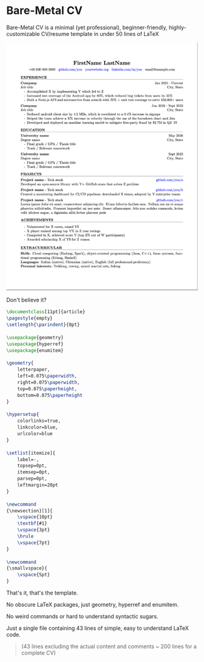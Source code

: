# Bare-Metal CV

Bare-Metal CV is a minimal (yet professional), beginner-friendly, highly-customizable CV/resume template in under 50 lines of LaTeX

<img src="example.png" alt="Example" width=800>

Don't believe it?

```latex
\documentclass[11pt]{article} 
\pagestyle{empty}
\setlength{\parindent}{0pt} 

\usepackage{geometry}
\usepackage{hyperref}
\usepackage{enumitem}

\geometry{
    letterpaper,
    left=0.075\paperwidth,
    right=0.075\paperwidth,
    top=0.075\paperheight,
    bottom=0.075\paperheight
}

\hypersetup{
    colorlinks=true,
    linkcolor=blue,
    urlcolor=blue
}

\setlist[itemize]{
    label=-,          
    topsep=0pt,       
    itemsep=0pt,      
    parsep=0pt,       
    leftmargin=20pt
}

\newcommand
{\newsection}[1]{
    \vspace{10pt} 
    \textbf{#1}   
    \vspace{3pt}    
    \hrule        
    \vspace{7pt}
}

\newcommand
{\smallvspace}{
    \vspace{5pt}
}
```

That's it, that's the template. 

No obscure LaTeX packages, just geometry, hyperref and enumitem.

No weird commands or hard to understand syntactic sugars.

Just a single file containing 43 lines of simple, easy to understand LaTeX code.

> (43 lines excluding the actual content and comments ~ 200 lines for a complete CV)
